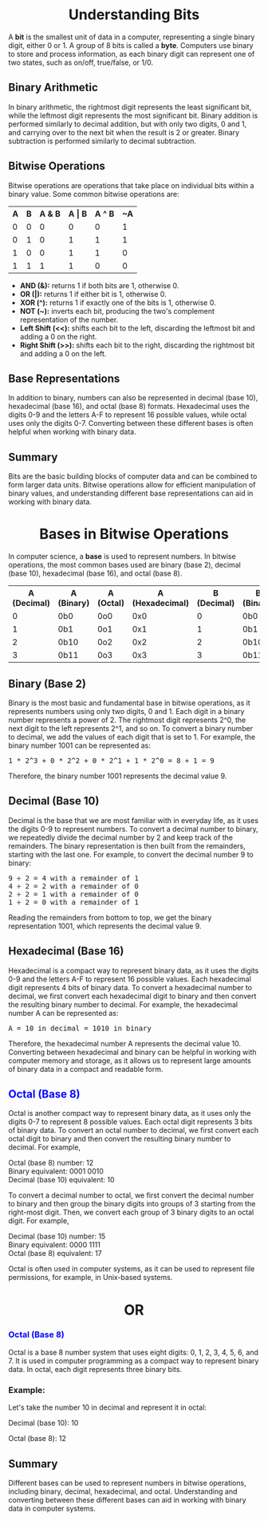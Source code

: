 <h1 align="center">Understanding Bits</h1>

<p>A <b>bit</b> is the smallest unit of data in a computer, representing a single binary digit, either 0 or 1. A group of 8 bits is called a <b>byte</b>. Computers use binary to store and process information, as each binary digit can represent one of two states, such as on/off, true/false, or 1/0.</p>

<h2>Binary Arithmetic</h2>

<p>In binary arithmetic, the rightmost digit represents the least significant bit, while the leftmost digit represents the most significant bit. Binary addition is performed similarly to decimal addition, but with only two digits, 0 and 1, and carrying over to the next bit when the result is 2 or greater. Binary subtraction is performed similarly to decimal subtraction.</p>

<h2>Bitwise Operations</h2>

<p>Bitwise operations are operations that take place on individual bits within a binary value. Some common bitwise operations are:</p>


<table>
  <tr>
    <th>A</th>
    <th>B</th>
    <th>A & B</th>
    <th>A | B</th>
    <th>A ^ B</th>
    <th>~A</th>
  </tr>
  <tr>
    <td>0</td>
    <td>0</td>
    <td>0</td>
    <td>0</td>
    <td>0</td>
    <td>1</td>
  </tr>
  <tr>
    <td>0</td>
    <td>1</td>
    <td>0</td>
    <td>1</td>
    <td>1</td>
    <td>1</td>
  </tr>
  <tr>
    <td>1</td>
    <td>0</td>
    <td>0</td>
    <td>1</td>
    <td>1</td>
    <td>0</td>
  </tr>
  <tr>
    <td>1</td>
    <td>1</td>
    <td>1</td>
    <td>1</td>
    <td>0</td>
    <td>0</td>
  </tr>
</table>





<ul>
  <li><b>AND (&):</b> returns 1 if both bits are 1, otherwise 0.</li>
  <li><b>OR (|):</b> returns 1 if either bit is 1, otherwise 0.</li>
  <li><b>XOR (^):</b> returns 1 if exactly one of the bits is 1, otherwise 0.</li>
  <li><b>NOT (~):</b> inverts each bit, producing the two's complement representation of the number.</li>
  <li><b>Left Shift (<<):</b> shifts each bit to the left, discarding the leftmost bit and adding a 0 on the right.</li>
  <li><b>Right Shift (>>):</b> shifts each bit to the right, discarding the rightmost bit and adding a 0 on the left.</li>
</ul>

<h2>Base Representations</h2>

<p>In addition to binary, numbers can also be represented in decimal (base 10), hexadecimal (base 16), and octal (base 8) formats. Hexadecimal uses the digits 0-9 and the letters A-F to represent 16 possible values, while octal uses only the digits 0-7. Converting between these different bases is often helpful when working with binary data.</p>

<h2>Summary</h2>

<p>Bits are the basic building blocks of computer data and can be combined to form larger data units. Bitwise operations allow for efficient manipulation of binary values, and understanding different base representations can aid in working with binary data.</p>






<h1 align="center">Bases in Bitwise Operations</h1>

<p>In computer science, a <b>base</b> is used to represent numbers. In bitwise operations, the most common bases used are binary (base 2), decimal (base 10), hexadecimal (base 16), and octal (base 8).</p>




<table>
  <tr>
    <th>A (Decimal)</th>
    <th>A (Binary)</th>
    <th>A (Octal)</th>
    <th>A (Hexadecimal)</th>
    <th>B (Decimal)</th>
    <th>B (Binary)</th>
    <th>B (Octal)</th>
    <th>B (Hexadecimal)</th>
    <th>A & B (Binary)</th>
    <th>A | B (Binary)</th>
    <th>A ^ B (Binary)</th>
    <th>~A (Binary)</th>
  </tr>
  <tr>
    <td>0</td>
    <td>0b0</td>
    <td>0o0</td>
    <td>0x0</td>
    <td>0</td>
    <td>0b0</td>
    <td>0o0</td>
    <td>0x0</td>
    <td>0b0</td>
    <td>0b0</td>
    <td>0b0</td>
    <td>0b1</td>
  </tr>
  <tr>
    <td>1</td>
    <td>0b1</td>
    <td>0o1</td>
    <td>0x1</td>
    <td>1</td>
    <td>0b1</td>
    <td>0o1</td>
    <td>0x1</td>
    <td>0b1</td>
    <td>0b1</td>
    <td>0b0</td>
    <td>0b0</td>
  </tr>
  <tr>
    <td>2</td>
    <td>0b10</td>
    <td>0o2</td>
    <td>0x2</td>
    <td>2</td>
    <td>0b10</td>
    <td>0o2</td>
    <td>0x2</td>
    <td>0b10</td>
    <td>0b10</td>
    <td>0b0</td>
    <td>0b1_110</td>
  </tr>
  <tr>
    <td>3</td>
    <td>0b11</td>
    <td>0o3</td>
    <td>0x3</td>
    <td>3</td>
    <td>0b11</td>
    <td>0o3</td>
    <td>0x3</td>
    <td>0b11</td>
    <td>0b11</td>
</table>






<h2>Binary (Base 2)</h2>

<p>Binary is the most basic and fundamental base in bitwise operations, as it represents numbers using only two digits, 0 and 1. Each digit in a binary number represents a power of 2. The rightmost digit represents 2^0, the next digit to the left represents 2^1, and so on. To convert a binary number to decimal, we add the values of each digit that is set to 1. For example, the binary number 1001 can be represented as:</p>

<pre>
1 * 2^3 + 0 * 2^2 + 0 * 2^1 + 1 * 2^0 = 8 + 1 = 9
</pre>

<p>Therefore, the binary number 1001 represents the decimal value 9.</p>

<h2>Decimal (Base 10)</h2>

<p>Decimal is the base that we are most familiar with in everyday life, as it uses the digits 0-9 to represent numbers. To convert a decimal number to binary, we repeatedly divide the decimal number by 2 and keep track of the remainders. The binary representation is then built from the remainders, starting with the last one. For example, to convert the decimal number 9 to binary:</p>

<pre>
9 ÷ 2 = 4 with a remainder of 1
4 ÷ 2 = 2 with a remainder of 0
2 ÷ 2 = 1 with a remainder of 0
1 ÷ 2 = 0 with a remainder of 1
</pre>

<p>Reading the remainders from bottom to top, we get the binary representation 1001, which represents the decimal value 9.</p>

<h2>Hexadecimal (Base 16)</h2>

<p>Hexadecimal is a compact way to represent binary data, as it uses the digits 0-9 and the letters A-F to represent 16 possible values. Each hexadecimal digit represents 4 bits of binary data. To convert a hexadecimal number to decimal, we first convert each hexadecimal digit to binary and then convert the resulting binary number to decimal. For example, the hexadecimal number A can be represented as:</p>

<pre>
A = 10 in decimal = 1010 in binary
</pre>

<p>Therefore, the hexadecimal number A represents the decimal value 10. Converting between hexadecimal and binary can be helpful in working with computer memory and storage, as it allows us to represent large amounts of binary data in a compact and readable form.</p>

<h2 style="color: blue;">Octal (Base 8)</h2>
<p>Octal is another compact way to represent binary data, as it uses only the digits 0-7 to represent 8 possible values. Each octal digit represents 3 bits of binary data. To convert an octal number to decimal, we first convert each octal digit to binary and then convert the resulting binary number to decimal. For example,</p>

<p>Octal (base 8) number: 12<br>
Binary equivalent: 0001 0010<br>
Decimal (base 10) equivalent: 10</p>

<p>To convert a decimal number to octal, we first convert the decimal number to binary and then group the binary digits into groups of 3 starting from the right-most digit. Then, we convert each group of 3 binary digits to an octal digit. For example,</p>

<p>Decimal (base 10) number: 15<br>
Binary equivalent: 0000 1111<br>
Octal (base 8) equivalent: 17</p>

<p>Octal is often used in computer systems, as it can be used to represent file permissions, for example, in Unix-based systems.</p>

<h1 align="center" ><b>OR</b></h1>


<h3 style="color: blue;" >Octal (Base 8)</h3>
<p>Octal is a base 8 number system that uses eight digits: 0, 1, 2, 3, 4, 5, 6, and 7. It is used in computer programming as a compact way to represent binary data. In octal, each digit represents three binary bits.</p>

<h3>Example:</h3>
<p>Let's take the number 10 in decimal and represent it in octal:</p>

<p>Decimal (base 10): 10</p>
<p>Octal (base 8): 12</p>


<h2>Summary</h2>

<p>Different bases can be used to represent numbers in bitwise operations, including binary, decimal, hexadecimal, and octal. Understanding and converting between these different bases can aid in working with binary data in computer systems.</p>



